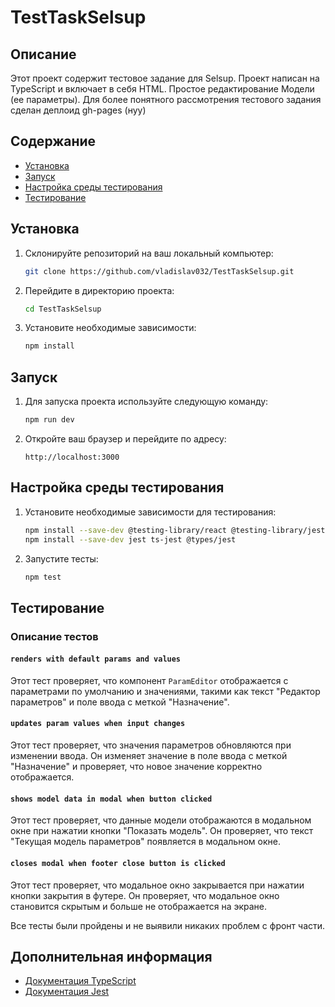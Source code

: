 # TestTaskSelsup

## Описание

Этот проект содержит тестовое задание для Selsup. Проект написан на TypeScript и включает в себя HTML. Простое редактирование Модели (ее параметры).
Для более понятного рассмотрения тестового задания сделан деплоид gh-pages (нуу)

## Содержание

- [Установка](#установка)
- [Запуск](#запуск)
- [Настройка среды тестирования](#настройка-среды-тестирования)
- [Тестирование](#тестирование)

## Установка

1. Склонируйте репозиторий на ваш локальный компьютер:
    ```sh
    git clone https://github.com/vladislav032/TestTaskSelsup.git
    ```

2. Перейдите в директорию проекта:
    ```sh
    cd TestTaskSelsup
    ```

3. Установите необходимые зависимости:
    ```sh
    npm install
    ```

## Запуск

1. Для запуска проекта используйте следующую команду:
    ```sh
    npm run dev
    ```

2. Откройте ваш браузер и перейдите по адресу:
    ```
    http://localhost:3000
    ```

## Настройка среды тестирования

1. Установите необходимые зависимости для тестирования:
    ```sh
    npm install --save-dev @testing-library/react @testing-library/jest-dom @testing-library/user-event
    npm install --save-dev jest ts-jest @types/jest
    ```

2. Запустите тесты:
    ```sh
    npm test
    ```

## Тестирование

### Описание тестов

#### `renders with default params and values`

Этот тест проверяет, что компонент `ParamEditor` отображается с параметрами по умолчанию и значениями, такими как текст "Редактор параметров" и поле ввода с меткой "Назначение".

#### `updates param values when input changes`

Этот тест проверяет, что значения параметров обновляются при изменении ввода. Он изменяет значение в поле ввода с меткой "Назначение" и проверяет, что новое значение корректно отображается.

#### `shows model data in modal when button clicked`

Этот тест проверяет, что данные модели отображаются в модальном окне при нажатии кнопки "Показать модель". Он проверяет, что текст "Текущая модель параметров" появляется в модальном окне.

#### `closes modal when footer close button is clicked`

Этот тест проверяет, что модальное окно закрывается при нажатии кнопки закрытия в футере. Он проверяет, что модальное окно становится скрытым и больше не отображается на экране.

Все тесты были пройдены и не выявили никаких проблем с фронт части.

## Дополнительная информация

- [Документация TypeScript](https://www.typescriptlang.org/docs/)
- [Документация Jest](https://jestjs.io/docs/en/getting-started)